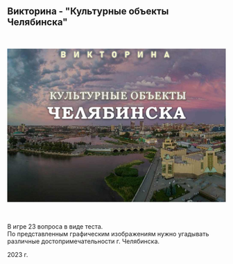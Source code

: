 ## Викторина - "Культурные объекты Челябинска"
<br>

<p align="center">
  <img src="https://github.com/DenisBaev/DenisBaev.github.io/blob/main/Objects74/pics/zast.jpg">
</p>

<br>

В игре 23 вопроса в виде теста. <br>
По представленным графическим изображениям нужно угадывать различные достопримечательности г. Челябинска.<br>

2023 г.
